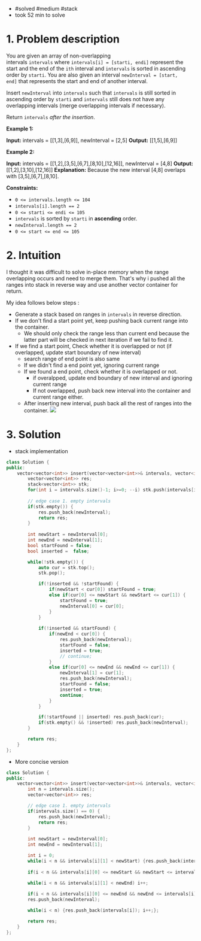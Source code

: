 
- #solved #medium #stack 
- took 52 min to solve


# 1. Problem description
You are given an array of non-overlapping intervals `intervals` where `intervals[i] = [starti, endi]` represent the start and the end of the `ith` interval and `intervals` is sorted in ascending order by `starti`. You are also given an interval `newInterval = [start, end]` that represents the start and end of another interval.

Insert `newInterval` into `intervals` such that `intervals` is still sorted in ascending order by `starti` and `intervals` still does not have any overlapping intervals (merge overlapping intervals if necessary).

Return `intervals` _after the insertion_.

**Example 1:**

**Input:** intervals = [[1,3],[6,9]], newInterval = [2,5]
**Output:** [[1,5],[6,9]]

**Example 2:**

**Input:** intervals = [[1,2],[3,5],[6,7],[8,10],[12,16]], newInterval = [4,8]
**Output:** [[1,2],[3,10],[12,16]]
**Explanation:** Because the new interval [4,8] overlaps with [3,5],[6,7],[8,10].

**Constraints:**

- `0 <= intervals.length <= 104`
- `intervals[i].length == 2`
- `0 <= starti <= endi <= 105`
- `intervals` is sorted by `starti` in **ascending** order.
- `newInterval.length == 2`
- `0 <= start <= end <= 105`

# 2. Intuition
I thought it was difficult to solve in-place memory when the range overlapping occurs and need to merge them.
That's why i pushed all the ranges into stack in reverse way and use another vector container for return.

My idea follows below steps :
- Generate a stack based on ranges in `intervals` in reverse direction.
- If we don't find a start point yet, keep pushing back current range into the container.
	- We should only check the range less than current end because the latter part will be checked in next iteration if we fail to find it.
- If we find a start point, Check whether it is overlapped or not (if overlapped, update start boundary of new interval)
	- search range of end point is also same
	- If we didn't find a end point yet, ignoring current range
	- If we found a end point, check whether it is overlapped or not. 
		- if overalpped, update end boundary of new interval and ignoring current range
		- If not overlapped, push back new interval into the container and current range either.
	- After inserting new interval, push back all the rest of ranges into the container.
![](../../../../../images/Pasted%20image%2020240130134932.png)

# 3. Solution

- stack implementation

```cpp
class Solution {
public:
    vector<vector<int>> insert(vector<vector<int>>& intervals, vector<int>& newInterval) {
        vector<vector<int>> res;
        stack<vector<int>> stk;
        for(int i = intervals.size()-1; i>=0; --i) stk.push(intervals[i]);
        
        // edge case 1. empty intervals
        if(stk.empty()) {
            res.push_back(newInterval);
            return res;
        }
        
        int newStart = newInterval[0];
        int newEnd = newInterval[1];
        bool startFound = false;
        bool inserted =  false;

        while(!stk.empty()) {
            auto cur = stk.top();
            stk.pop();

            if(!inserted && !startFound) {
                if(newStart < cur[0]) startFound = true;
                else if(cur[0] <= newStart && newStart <= cur[1]) {
                    startFound = true;
                    newInterval[0] = cur[0];
                }
            }
            
            if(!inserted && startFound) {
                if(newEnd < cur[0]) {
                    res.push_back(newInterval);
                    startFound = false;
                    inserted = true;
                    // continue;
                }
                else if(cur[0] <= newEnd && newEnd <= cur[1]) {
                    newInterval[1] = cur[1];
                    res.push_back(newInterval);
                    startFound = false;
                    inserted = true;
                    continue;
                }
            }

            if(!startFound || inserted) res.push_back(cur);
            if(stk.empty() && !inserted) res.push_back(newInterval);  
        }

        return res;
    }
};
```

- More concise version
```cpp
class Solution {
public:
    vector<vector<int>> insert(vector<vector<int>>& intervals, vector<int>& newInterval) {
        int n = intervals.size();
        vector<vector<int>> res;

        // edge case 1. empty intervals
        if(intervals.size() == 0) {
            res.push_back(newInterval);
            return res;
        }
        
        int newStart = newInterval[0];
        int newEnd = newInterval[1];

        int i = 0;
        while(i < n && intervals[i][1] < newStart) {res.push_back(intervals[i]); i++;}
        
        if(i < n && intervals[i][0] <= newStart && newStart <= intervals[i][1]) newInterval[0] = intervals[i][0];

        while(i < n && intervals[i][1] < newEnd) i++;
        
        if(i < n && intervals[i][0] <= newEnd && newEnd <= intervals[i][1]) {newInterval[1] = intervals[i][1]; i++;}
        res.push_back(newInterval);

        while(i < n) {res.push_back(intervals[i]); i++;};

        return res;
    }
};
```